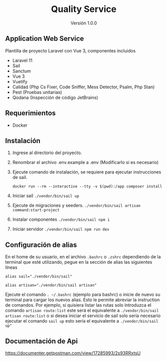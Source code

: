 <h1 align="center">Quality Service</h1>
<p align="center">Versión 1.0.0</p>

## Application Web Service

Plantilla de proyecto Laravel con Vue 3, componentes incluidos

- Laravel 11
- Sail
- Sanctum
- Vue 3
- Vuetify
- Calidad (Php Cs Fixer, Code Sniffer, Mess Detector, Psalm, Php Stan)
- Pest (Pruebas unitarias)
- Qodana (Inspección de código JetBrains)

## Requerimientos

- Docker

## Instalación

1. Ingrese al directorio del proyecto.
2. Renombrar el archivo .env.example a .env (Modificarlo si es necesario)
3. Ejecute comando de instalación, se requiere para ejecutar instrucciones de sail.

   `docker run --rm --interactive --tty -v $(pwd):/app composer install`
4. Iniciar sail
   `./vendor/bin/sail up`
5. Ejecute de migraciones y seeders.
   `./vendor/bin/sail artisan command:start-project`
6. Instalar componentes
   `./vendor/bin/sail npm i`
7. Iniciar servidor
   `./vendor/bin/sail npm run dev`

## Configuración de alias

En el home de su usuario, en el archivo `.bashrc` o `.zshrc` dependiendo de la terminal que esté utilizando, pegue en la sección de alias las siguientes líneas

`alias sail="./vendor/bin/sail"`

`alias artisan="./vendor/bin/sail artisan"`

Ejecute el comando `. ~/.bashrc` (ejemplo para bashrc) o inicie de nuevo su terminal para cargar los nuevos alias.
Esto le permite abreviar la instruction de comandos. Por ejemplo, si quisiera listar las rutas solo introduzca el comando  `artisan route:list`
este será el equivalente a `./vendor/bin/sail artisan route:list` o si desea iniciar el servicio de sail
solo sería necesario ejecutar el comando `sail up` esto sería el equivalente a `./vendor/bin/sail up"`

## Documentación de Api
https://documenter.getpostman.com/view/17285993/2s93RRxtsU
